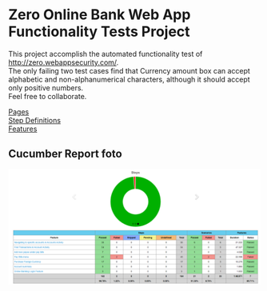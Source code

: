 # Zero Online Bank Web App Functionality Tests Project
This project accomplish the automated functionality test of http://zero.webappsecurity.com/. 
<br>
The only failing two test cases find that Currency amount box can accept alphabetic and non-alphanumerical characters, although it should accept
 only positive numbers.
<br>
Feel free to collaborate.

[Pages](https://github.com/berkarcan/ZeroOnlineBank/blob/master/src/test/java/com/zerobank/pages)
<br>
[Step Definitions](https://github.com/berkarcan/ZeroOnlineBank/blob/master/src/test/java/com/zerobank/step_definitions)
<br>
[Features](https://github.com/berkarcan/ZeroOnlineBank/blobmaster/src/test/resources/features)
<br>

## Cucumber Report foto
![Cucumber Reports](https://github.com/berkarcan/ZeroOnlineBank/blob/master/src/cucumber_report.png)

